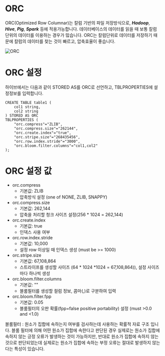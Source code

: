 # ORC
ORC(Optimized Row Columnar)는 칼럼 기반의 파일 저장방식으로, ***Hadoop***, ***Hive***, ***Pig***, ***Spark*** 등에 적용가능합니다. 데이터베이스의 데이터를 읽을 때 보통 칼럼단위의 데이터를 이용하는 경우가 많습니다. ORC는 칼럼단위로 데이터를 저장하기 때문에 칼럼의 데이터를 찾는 것이 빠르고, 압축효율이 좋습니다.

![ORC](https://image.slidesharecdn.com/w-1205p-230a-radhakrishnanv3-140617155040-phpapp02/95/hive-and-apache-tez-benchmarked-at-yahoo-scale-21-638.jpg?cb=1403020414)

# ORC 설정
하이브에서는 다음과 같이 STORED AS를 ORC로 선언하고, TBLPROPERTIES에 설정정보를 입력합니다.
```
CREATE TABLE table1 (
    col1 string,
    col2 string
) STORED AS ORC
TBLPROPERTIES (
    "orc.compress"="ZLIB",  
    "orc.compress.size"="262144",
    "orc.create.index"="true",
    "orc.stripe.size"="268435456",
    "orc.row.index.stride"="3000",
    "orc.bloom.filter.columns"="col1,col2"
);
```
# ORC 설정 값
 - orc.compress
   - 기본값: ZLIB
   - 압축방식 설정 (one of NONE, ZLIB, SNAPPY)
 - orc.compress.size
   - 기본값: 262,144
   - 압축을 처리할 청크 사이즈 설정(256 * 1024 = 262,144)
 - orc.create.index
   - 기본값: true
   - 인덱스 사용 여부
 - orc.row.index.stride
   - 기본값: 10,000
   - 설정 row 이상일 때 인덱스 생성 (must be >= 1000)
 - orc.stripe.size
   - 기본값: 67,108,864
   - 스트라이프를 생성할 사이즈 (64 * 1024 *1024 = 67,108,864)), 설정 사이즈마다 하나씩 생성
 - orc.bloom.filter.columns
   - 기본값: ""
   - 블룸필터를 생성할 컬럼 정보, 콤마(,)로 구분하여 입력
 - orc.bloom.filter.fpp
   - 기본값: 0.05
   - 블룸필터의 오판 확률(fpp=false positive portability) 설정 (must >0.0 and <1.0)

블룸필터 : 원소가 집합에 속하는지 여부를 검사하는데 사용하는 확률적 자료 구조 입니다. 블룸 필터에 의해 어떤 원소가 집합에 속한다고 판단된 경우 실제로는 원소가 집합에 속하지 않는 긍정 오류가 발생하는 것이 가능하지만, 반대로 원소가 집합에 속하지 않는 것으로 판단되었는데 실제로는 원소가 집합에 속하는 부정 오류는 절대로 발생하지 않는다는 특성이 있습니다.
